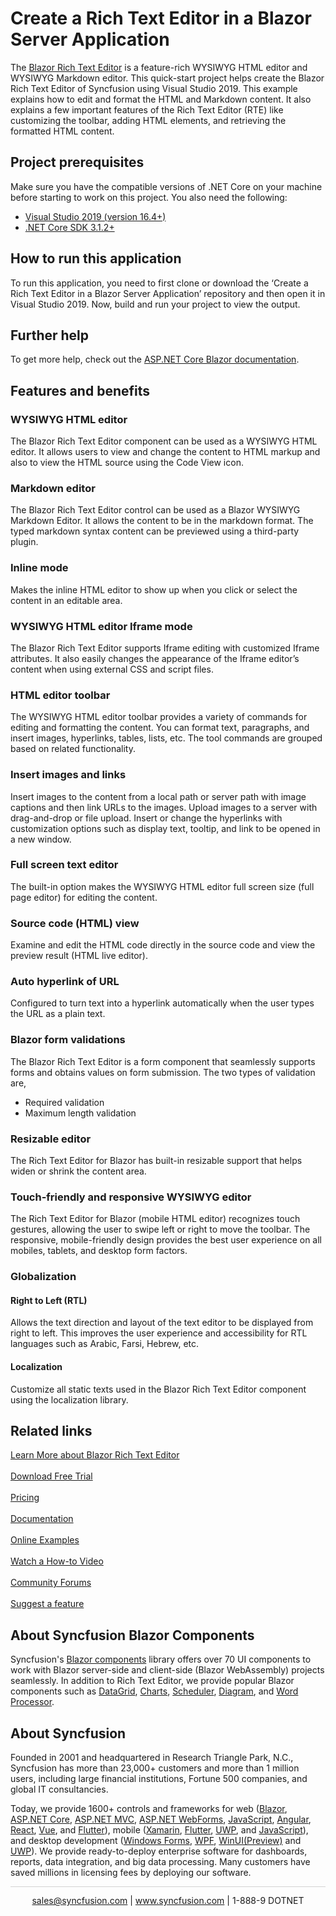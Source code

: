 # Create a Rich Text Editor in a Blazor Server Application

The [Blazor Rich Text Editor](https://www.syncfusion.com/blazor-components/blazor-wysiwyg-rich-text-editor?utm_source=github&utm_medium=listing&utm_campaign=blazor-rich-text-editor-github-samples) is a feature-rich WYSIWYG HTML editor and WYSIWYG Markdown editor. This quick-start project helps create the Blazor Rich Text Editor of Syncfusion using Visual Studio 2019. This example explains how to edit and format the HTML and Markdown content. It also explains a few important features of the Rich Text Editor (RTE) like customizing the toolbar, adding HTML elements, and retrieving the formatted HTML content.

## Project prerequisites
Make sure you have the compatible versions of .NET Core on your machine before starting to work on this project. You also need the following:
* [Visual Studio 2019 (version 16.4+)]( https://visualstudio.microsoft.com/downloads)
* [.NET Core SDK 3.1.2+](https://dotnet.microsoft.com/download/dotnet-core/3.1)

## How to run this application
To run this application, you need to first clone or download the ‘Create a Rich Text Editor in a Blazor Server Application’ repository and then open it in Visual Studio 2019. Now, build and run your project to view the output.

## Further help
To get more help, check out the [ASP.NET Core Blazor documentation](https://docs.microsoft.com/en-us/aspnet/core/blazor).

## Features and benefits

### WYSIWYG HTML editor
The Blazor Rich Text Editor component can be used as a WYSIWYG HTML editor. It allows users to view and change the content to HTML markup and also to view the HTML source using the Code View icon.

### Markdown editor
The Blazor Rich Text Editor control can be used as a Blazor WYSIWYG Markdown Editor. It allows the content to be in the markdown format. The typed markdown syntax content can be previewed using a third-party plugin.

### Inline mode
Makes the inline HTML editor to show up when you click or select the content in an editable area.

### WYSIWYG HTML editor Iframe mode
The Blazor Rich Text Editor supports Iframe editing with customized Iframe attributes. It also easily changes the appearance of the Iframe editor’s content when using external CSS and script files.

### HTML editor toolbar
The WYSIWYG HTML editor toolbar provides a variety of commands for editing and formatting the content. You can format text, paragraphs, and insert images,  hyperlinks, tables, lists, etc. The tool commands are grouped based on related functionality.

### Insert images and links
Insert images to the content from a local path or server path with image captions and then link URLs to the images. Upload images to a server with drag-and-drop or file upload. Insert or change the hyperlinks with customization options such as display text, tooltip, and link to be opened in a new window.

### Full screen text editor
The built-in option makes the WYSIWYG HTML editor full screen size (full page editor) for editing the content.

### Source code (HTML) view
Examine and edit the HTML code directly in the source code and view the preview result (HTML live editor).

### Auto hyperlink of URL
Configured to turn text into a hyperlink automatically when the user types the URL as a plain text.

### Blazor form validations
The Blazor Rich Text Editor is a form component that seamlessly supports forms and obtains values on form submission. The two types of validation are,
*	Required validation
*	Maximum length validation

### Resizable editor
The Rich Text Editor for Blazor has built-in resizable support that helps widen or shrink the content area.

### Touch-friendly and responsive WYSIWYG editor
The Rich Text Editor for Blazor (mobile HTML editor) recognizes touch gestures, allowing the user to swipe left or right to move the toolbar. The responsive, mobile-friendly design provides the best user experience on all mobiles, tablets, and desktop form factors.

### Globalization

#### Right to Left (RTL)
Allows the text direction and layout of the text editor to be displayed from right to left. This improves the user experience and accessibility for RTL languages such as Arabic, Farsi, Hebrew, etc.

#### Localization
Customize all static texts used in the Blazor Rich Text Editor component using the localization library.

## Related links
[Learn More about Blazor Rich Text Editor](https://www.syncfusion.com/blazor-components/blazor-wysiwyg-rich-text-editor?utm_source=github&utm_medium=listing&utm_campaign=blazor-rich-text-editor-github-samples) <br/><br/>
[Download Free Trial](https://www.syncfusion.com/downloads?utm_source=github&utm_medium=listing&utm_campaign=blazor-rich-text-editor-github-samples) <br/><br/>
[Pricing](https://www.syncfusion.com/sales/products/blazor?utm_source=github&utm_medium=listing&utm_campaign=blazor-rich-text-editor-github-samples) <br/><br/>
[Documentation](https://blazor.syncfusion.com/documentation/rich-text-editor/getting-started/?utm_source=github&utm_medium=listing&utm_campaign=blazor-rich-text-editor-github-samples) <br/><br/>
[Online Examples](https://blazor.syncfusion.com/demos/rich-text-editor/overview?theme=bootstrap4?utm_source=github&utm_medium=listing&utm_campaign=blazor-rich-text-editor-github-samples) <br/><br/>
[Watch a How-to Video](https://www.syncfusion.com/tutorial-videos/blazor/rich-text-editor?title=create-a-rich-text-editor-in-a-blazor-server-application) <br/><br/>
[Community Forums](https://www.syncfusion.com/forums/blazor-components/rich-text-editor?utm_source=github&utm_medium=listing&utm_campaign=blazor-rich-text-editor-github-samples) <br/><br/>
[Suggest a feature](https://www.syncfusion.com/feedback/blazor-components?utm_source=github&utm_medium=listing&utm_campaign=blazor-rich-text-editor-github-samples)

## About Syncfusion Blazor Components
Syncfusion's [Blazor components](https://www.syncfusion.com/blazor-components?utm_source=github&utm_medium=listing&utm_campaign=blazor-rich-text-editor-github-samples) library offers over 70 UI components to work with Blazor server-side and client-side (Blazor WebAssembly) projects seamlessly. In addition to Rich Text Editor, we provide popular Blazor components such as [DataGrid](https://www.syncfusion.com/blazor-components/blazor-datagrid?utm_source=github&utm_medium=listing&utm_campaign=blazor-rich-text-editor-github-samples), [Charts](https://www.syncfusion.com/blazor-components/blazor-charts?utm_source=github&utm_medium=listing&utm_campaign=blazor-rich-text-editor-github-samples), 
[Scheduler](https://www.syncfusion.com/blazor-components/blazor-scheduler?utm_source=github&utm_medium=listing&utm_campaign=blazor-rich-text-editor-github-samples), [Diagram](https://www.syncfusion.com/blazor-components/blazor-diagram?utm_source=github&utm_medium=listing&utm_campaign=blazor-rich-text-editor-github-samples), and [Word Processor](https://www.syncfusion.com/blazor-components/blazor-word-processor?utm_source=github&utm_medium=listing&utm_campaign=blazor-rich-text-editor-github-samples).

## About Syncfusion
Founded in 2001 and headquartered in Research Triangle Park, N.C., Syncfusion has more than 23,000+ customers and more than 1 million users, including large financial institutions, Fortune 500 companies, and global IT consultancies.
 
Today, we provide 1600+ controls and frameworks for web
([Blazor](https://www.syncfusion.com/blazor-components?utm_source=github&utm_medium=listing&utm_campaign=blazor-rich-text-editor-github-samples),
[ASP.NET Core](https://www.syncfusion.com/aspnet-core-ui-controls?utm_source=github&utm_medium=listing&utm_campaign=blazor-rich-text-editor-github-samples),
[ASP.NET MVC](https://www.syncfusion.com/aspnet-mvc-ui-controls?utm_source=github&utm_medium=listing&utm_campaign=blazor-rich-text-editor-github-samples),
[ASP.NET WebForms](https://www.syncfusion.com/jquery/aspnet-webforms-ui-controls?utm_source=github&utm_medium=listing&utm_campaign=blazor-rich-text-editor-github-samples),
[JavaScript](https://www.syncfusion.com/javascript-ui-controls?utm_source=github&utm_medium=listing&utm_campaign=blazor-rich-text-editor-github-samples),
[Angular](https://www.syncfusion.com/angular-ui-components?utm_source=github&utm_medium=listing&utm_campaign=blazor-rich-text-editor-github-samples),
[React](https://www.syncfusion.com/react-ui-components?utm_source=github&utm_medium=listing&utm_campaign=blazor-rich-text-editor-github-samples),
[Vue](https://www.syncfusion.com/vue-ui-components?utm_source=github&utm_medium=listing&utm_campaign=blazor-rich-text-editor-github-samples),
and 
[Flutter](https://www.syncfusion.com/flutter-widgets?utm_source=github&utm_medium=listing&utm_campaign=blazor-rich-text-editor-github-samples)),
mobile
([Xamarin](https://www.syncfusion.com/xamarin-ui-controls?utm_source=github&utm_medium=listing&utm_campaign=blazor-rich-text-editor-github-samples),
[Flutter](https://www.syncfusion.com/flutter-widgets?utm_source=github&utm_medium=listing&utm_campaign=blazor-rich-text-editor-github-samples),
[UWP](https://www.syncfusion.com/uwp-ui-controls?utm_source=github&utm_medium=listing&utm_campaign=blazor-rich-text-editor-github-samples),
and
[JavaScript](https://www.syncfusion.com/javascript-ui-controls?utm_source=github&utm_medium=listing&utm_campaign=blazor-rich-text-editor-github-samples)),
and desktop development ([Windows
Forms](https://www.syncfusion.com/winforms-ui-controls?utm_source=github&utm_medium=listing&utm_campaign=blazor-rich-text-editor-github-samples),
[WPF](https://www.syncfusion.com/wpf-ui-controls?utm_source=github&utm_medium=listing&utm_campaign=blazor-rich-text-editor-github-samples),
[WinUI(Preview)](https://www.syncfusion.com/winui-controls?utm_source=github&utm_medium=listing&utm_campaign=blazor-rich-text-editor-github-samples)
and
[UWP](https://www.syncfusion.com/uwp-ui-controls?utm_source=github&utm_medium=listing&utm_campaign=blazor-rich-text-editor-github-samples)).
We provide ready-to-deploy enterprise software for dashboards, reports,
data integration, and big data processing. Many customers have saved
millions in licensing fees by deploying our software.

		
<hr style="height:0.3px;border:none;color:lightgrey;background-color:lightgrey;" />

<p align="center">
  <a href="mailto:sales@syncfusion.com?Subject=Syncfusion Blazor Rich Text Editor - Github" target="_top">sales@syncfusion.com</a> | <a href="https://www.syncfusion.com?utm_source=github&utm_medium=listing&utm_campaign=blazor-rich-text-editor-github-samples">www.syncfusion.com</a> | 1-888-9 DOTNET <br>
</p>
